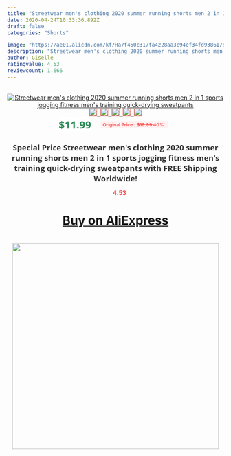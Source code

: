 ```yaml
---
title: "Streetwear men's clothing 2020 summer running shorts men 2 in 1 sports jogging fitness men's training quick-drying sweatpants"
date: 2020-04-24T10:33:36.892Z
draft: false
categories: "Shorts"

image: "https://ae01.alicdn.com/kf/Ha7f450c317fa4228aa3c94ef34fd9386I/Streetwear-men-s-clothing-2020-summer-running-shorts-men-2-in-1-sports-jogging-fitness-men.jpg"
description: "Streetwear men's clothing 2020 summer running shorts men 2 in 1 sports jogging fitness men's training quick-drying sweatpants"
author: Giselle
ratingvalue: 4.53
reviewcount: 1.666
---
```

<br>
<div style="text-align: center;">
<a href="https://s.click.aliexpress.com/e/_ANZgWv" target="_blank" rel="nofollow noopener noreferrer"><img alt="Streetwear men's clothing 2020 summer running shorts men 2 in 1 sports jogging fitness men's training quick-drying sweatpants" class="magnifier-image" src="https://ae01.alicdn.com/kf/Ha7f450c317fa4228aa3c94ef34fd9386I/Streetwear-men-s-clothing-2020-summer-running-shorts-men-2-in-1-sports-jogging-fitness-men.jpg_640x640.jpg">
<br>
<img style="border:1px solid salmon" src="https://ae01.alicdn.com/kf/Ha7f450c317fa4228aa3c94ef34fd9386I/Streetwear-men-s-clothing-2020-summer-running-shorts-men-2-in-1-sports-jogging-fitness-men.jpg_120x120.jpg">&nbsp;&nbsp;<img style="border:1px solid salmon" src="https://ae01.alicdn.com/kf/H782d8852f06f4815b4202c196e5ab9b5T/Streetwear-men-s-clothing-2020-summer-running-shorts-men-2-in-1-sports-jogging-fitness-men.jpg_120x120.jpg">&nbsp;&nbsp;<img style="border:1px solid salmon" src="https://ae01.alicdn.com/kf/H6974b9c5778e4f7db351aebab09a8d4eT/Streetwear-men-s-clothing-2020-summer-running-shorts-men-2-in-1-sports-jogging-fitness-men.jpg_120x120.jpg">&nbsp;&nbsp;<img style="border:1px solid salmon" src="https://ae01.alicdn.com/kf/H0720dbba9f564990b3d023ab3398a9b7d/Streetwear-men-s-clothing-2020-summer-running-shorts-men-2-in-1-sports-jogging-fitness-men.jpg_120x120.jpg">&nbsp;&nbsp;<img style="border:1px solid salmon" src="https://ae01.alicdn.com/kf/Hc6fae672ff154dedaff3f8f92314fa57X/Streetwear-men-s-clothing-2020-summer-running-shorts-men-2-in-1-sports-jogging-fitness-men.jpg_120x120.jpg"></a></div><br0>
<div style="text-align: center;"><span style="background-color: white; border: 0px; box-sizing: border-box; color: seagreen; display: inline-block; font-family: &quot;open sans&quot; , &quot;arial&quot; , &quot;helvetica&quot; , sans-serif , &quot;heiti&quot;; font-size: 24px; font-stretch: inherit; font-weight: 700; line-height: inherit; margin: 0px 10px 0px 0px; padding: 0px; vertical-align: middle;">$11.99 </span>
<span style="background: rgb(255 , 241 , 241); border-radius: 3px; border: 0px; box-sizing: border-box; color: #ff4747; display: inline-block; font-family: inherit; font-size: 12px; font-stretch: inherit; font-style: inherit; font-variant: inherit; font-weight: 600; line-height: inherit; margin: 0px; padding: 2px 5px; transform: scale(0.9); vertical-align: middle;">Original Price : <b style="text-decoration: line-through;">$19.99 </b> 40%&nbsp;&nbsp;</span></div>
<h1 style="color: #333333; display: inline-block; font-family: &quot;open sans&quot; , &quot;arial&quot; , &quot;helvetica&quot; , sans-serif , &quot;heiti&quot;; font-size: 18px; font-stretch: inherit; font-weight: 700; text-align: center;">Special Price Streetwear men's clothing 2020 summer running shorts men 2 in 1 sports jogging fitness men's training quick-drying sweatpants with FREE Shipping Worldwide!</h1>
<div style="color: #ff4747; text-align: center;">
<img src="https://4.bp.blogspot.com/-M0ZcTcb-5uY/XleCXlxnR4I/AAAAAAAAAEc/OrjgMkXV1oMQFaCRZj5HQwOCBcu3w1FegCPcBGAYYCw/s1600/star.png" style="height: 15px;">&nbsp;<b>4.53</b></div>
<div class="button_cont" align="center"><a class="buynow_a" href="https://s.click.aliexpress.com/e/_ANZgWv" target="_blank" rel="nofollow noopener noreferrer"><H1>Buy on AliExpress</H1></a></div><br>
<div class="separator" style="clear: both; text-align: center;">
<img src="https://lh3.googleusercontent.com/-pTy5HemUv9M/XlePHvY0dAI/AAAAAAAAAE4/0nX5iRUoIWY8eMW9Dpxeirr157OZliDIgCLcBGAsYHQ/s1600/badge.gif" width="480">
</div>
